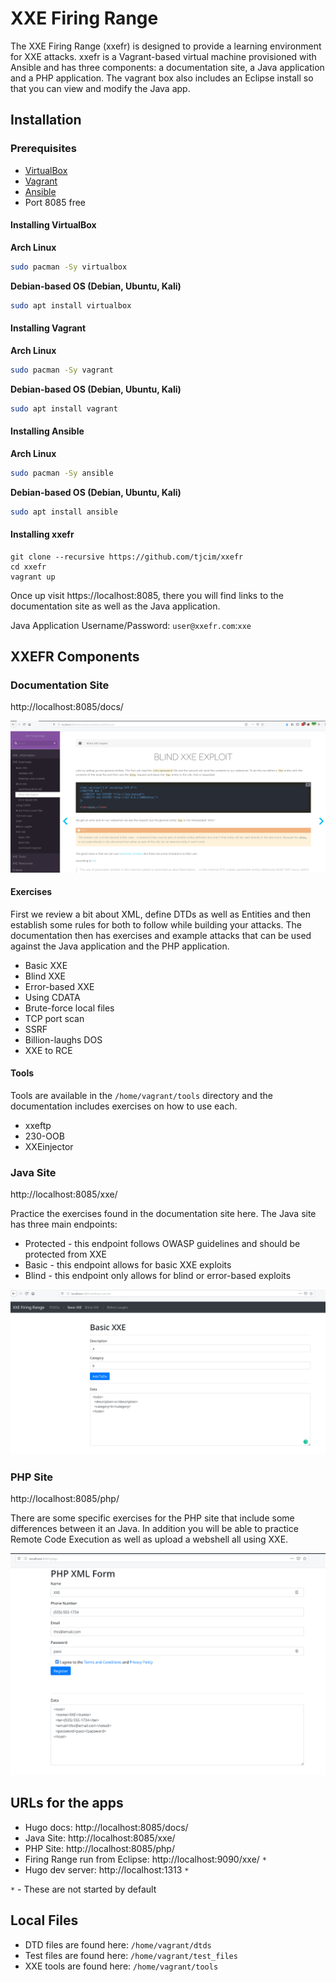 # XXE Firing Range

The XXE Firing Range (xxefr) is designed to provide a learning environment for XXE attacks. xxefr is a Vagrant-based virtual machine provisioned with Ansible and has three components: a documentation site, a Java application and a PHP application. The vagrant box also includes an Eclipse install so that you can view and modify the Java app.

## Installation

### Prerequisites

* [VirtualBox](https://www.virtualbox.org/)
* [Vagrant](https://www.vagrantup.com/)
* [Ansible](https://www.ansible.com/)
* Port 8085 free

#### Installing VirtualBox

**Arch Linux**
```bash
sudo pacman -Sy virtualbox
```

**Debian-based OS (Debian, Ubuntu, Kali)**
```bash
sudo apt install virtualbox
```

#### Installing Vagrant

**Arch Linux**
```bash
sudo pacman -Sy vagrant
```

**Debian-based OS (Debian, Ubuntu, Kali)**
```bash
sudo apt install vagrant
```

#### Installing Ansible

**Arch Linux**
```bash
sudo pacman -Sy ansible
```

**Debian-based OS (Debian, Ubuntu, Kali)**
```bash
sudo apt install ansible
```

#### Installing xxefr

```
git clone --recursive https://github.com/tjcim/xxefr
cd xxefr
vagrant up
```

Once up visit https://localhost:8085, there you will find links to the documentation site as well as the Java application.

Java Application Username/Password: `user@xxefr.com`:`xxe`

## XXEFR Components

### Documentation Site

http://localhost:8085/docs/

![](img/docs.png)

#### Exercises

First we review a bit about XML, define DTDs as well as Entities and then establish some rules for both to follow while building your attacks. The documentation then has exercises and example attacks that can be used against the Java application and the PHP application.

* Basic XXE
* Blind XXE
* Error-based XXE
* Using CDATA
* Brute-force local files
* TCP port scan
* SSRF
* Billion-laughs DOS
* XXE to RCE

#### Tools

Tools are available in the `/home/vagrant/tools` directory and the documentation includes exercises on how to use each.

* xxeftp
* 230-OOB
* XXEinjector

### Java Site

http://localhost:8085/xxe/

Practice the exercises found in the documentation site here. The Java site has three main endpoints:

* Protected - this endpoint follows OWASP guidelines and should be protected from XXE
* Basic - this endpoint allows for basic XXE exploits
* Blind - this endpoint only allows for blind or error-based exploits

![](img/java.png)

### PHP Site

http://localhost:8085/php/

There are some specific exercises for the PHP site that include some differences between it an Java. In addition you will be able to practice Remote Code Execution as well as upload a webshell all using XXE.

![](img/php.png)


## URLs for the apps

* Hugo docs: http://localhost:8085/docs/
* Java Site: http://localhost:8085/xxe/
* PHP Site: http://localhost:8085/php/
* Firing Range run from Eclipse: http://localhost:9090/xxe/ `*`
* Hugo dev server: http://localhost:1313 `*`

`*` - These are not started by default

## Local Files

* DTD files are found here: `/home/vagrant/dtds`
* Test files are found here: `/home/vagrant/test_files`
* XXE tools are found here: `/home/vagrant/tools`
